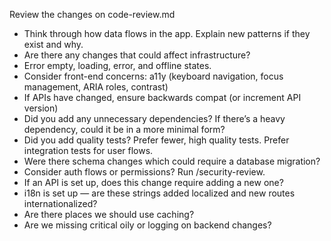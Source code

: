 Review the changes on code-review.md

- Think through how data flows in the app. Explain new patterns if they exist and why.
- Are there any changes that could affect infrastructure?
- Error empty, loading, error, and offline states.
- Consider front-end concerns: a11y (keyboard navigation, focus management, ARIA roles, contrast)
- If APIs have changed, ensure backwards compat (or increment API version)
- Did you add any unnecessary dependencies? If there’s a heavy dependency, could it be in a more minimal form?
- Did you add quality tests? Prefer fewer, high quality tests. Prefer integration tests for user flows.
- Were there schema changes which could require a database migration?
- Consider auth flows or permissions? Run /security-review.
- If an API is set up, does this change require adding a new one?
- i18n is set up — are these strings added localized and new routes internationalized?
- Are there places we should use caching?
- Are we missing critical oily or logging on backend changes?
